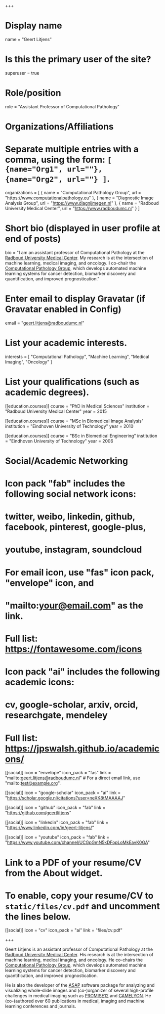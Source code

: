 +++
# Display name
name = "Geert Litjens"

# Is this the primary user of the site?
superuser = true

# Role/position
role = "Assistant Professor of Computational Pathology"

# Organizations/Affiliations
#   Separate multiple entries with a comma, using the form: `[ {name="Org1", url=""}, {name="Org2", url=""} ]`.
organizations = [ { name = "Computational Pathology Group", url = "https://www.computationalpathology.eu" }, { name = "Diagnostic Image Analysis Group", url = "https://www.diagnijmegen.nl" }, { name = "Radboud University Medical Center", url = "https://www.radboudumc.nl" } ]

# Short bio (displayed in user profile at end of posts)
bio = "I am an assistant professor of Computational Pathology at the [Radboud University Medical Center](https://www.radboudumc.nl). My research is at the intersection of machine learning, medical imaging, and oncology. I co-chair the [Computational Pathology Group](https://www.computationalpathology.eu), which develops automated machine learning systems for cancer detection, biomarker discovery and quantification, and improved prognostication."

# Enter email to display Gravatar (if Gravatar enabled in Config)
email = "geert.litjens@radboudumc.nl"
  
# List your academic interests.
interests = [
    "Computational Pathology",
    "Machine Learning",
    "Medical Imaging",
    "Oncology"
]

# List your qualifications (such as academic degrees).
[[education.courses]]
  course = "PhD in Medical Sciences"
  institution = "Radboud University Medical Center"
  year = 2015

[[education.courses]]
  course = "MSc in Biomedical Image Analysis"
  institution = "Eindhoven University of Technology"
  year = 2010

[[education.courses]]
  course = "BSc in Biomedical Engineering"
  institution = "Eindhoven University of Technology"
  year = 2006

  # Social/Academic Networking
  #
  # Icon pack "fab" includes the following social network icons:
  #
  #   twitter, weibo, linkedin, github, facebook, pinterest, google-plus,
  #   youtube, instagram, soundcloud
  #
  #   For email icon, use "fas" icon pack, "envelope" icon, and
  #   "mailto:your@email.com" as the link.
  #
  #   Full list: https://fontawesome.com/icons
  #
  # Icon pack "ai" includes the following academic icons:
  #
  #   cv, google-scholar, arxiv, orcid, researchgate, mendeley
  #
  #   Full list: https://jpswalsh.github.io/academicons/

  [[social]]
    icon = "envelope"
    icon_pack = "fas"
    link = "mailto:geert.litjens@radboudumc.nl"  # For a direct email link, use "mailto:test@example.org".

  [[social]]
    icon = "google-scholar"
    icon_pack = "ai"
    link = "https://scholar.google.nl/citations?user=neXK8tMAAAAJ"

  [[social]]
    icon = "github"
    icon_pack = "fab"
    link = "https://github.com/geertlitjens"

  [[social]]
    icon = "linkedin"
    icon_pack = "fab"
    link = "https://www.linkedin.com/in/geert-litjens/"

  [[social]]
    icon = "youtube"
    icon_pack = "fab"
    link = "https://www.youtube.com/channel/UCGpGmN5kDFopLoMkEavK0GA"        

  # Link to a PDF of your resume/CV from the About widget.
  # To enable, copy your resume/CV to `static/files/cv.pdf` and uncomment the lines below.
  [[social]]
     icon = "cv"
     icon_pack = "ai"
     link = "files/cv.pdf"

+++

Geert Litjens is an assistant professor of Computational Pathology at the [Radboud University Medical Center](https://www.radboudumc.nl). His research is at the intersection of machine learning, medical imaging, and oncology. He co-chairs the [Computational Pathology Group](https://www.computationalpathology.eu), which develops automated machine learning systems for cancer detection, biomarker discovery and quantification, and improved prognostication.

He is also the developer of the [ASAP](https://computationalpathologygroup.github.io/ASAP/) software package for analyzing and visualizing whole-slide images and (co-)organizer of several high-profile challenges in medical imaging such as [PROMISE12](https://promise12.grand-challenge.org) and [CAMELYON](https://camelyon17.grand-challenge.org). He (co-)authored over 60 publications in medical, imaging and machine learning conferences and journals.